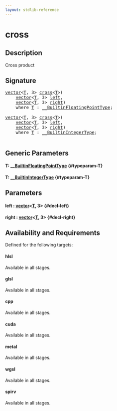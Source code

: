 ```yaml
---
layout: stdlib-reference
---
```


# cross

## Description

Cross product




## Signature 

<pre>
<a href="/stdlib-reference/types/vector/index" class="code_type">vector</a>&lt;<a href="/stdlib-reference/global-decls/cross#typeparam-T" class="code_type">T</a>, 3&gt; <a href="/stdlib-reference/global-decls/cross">cross</a>&lt;<a href="/stdlib-reference/global-decls/cross#typeparam-T" class="code_type">T</a>&gt;(
    <a href="/stdlib-reference/types/vector/index" class="code_type">vector</a>&lt;<a href="/stdlib-reference/global-decls/cross#typeparam-T" class="code_type">T</a>, 3&gt; <a href="/stdlib-reference/global-decls/cross#decl-left" class="code_param">left</a>,
    <a href="/stdlib-reference/types/vector/index" class="code_type">vector</a>&lt;<a href="/stdlib-reference/global-decls/cross#typeparam-T" class="code_type">T</a>, 3&gt; <a href="/stdlib-reference/global-decls/cross#decl-right" class="code_param">right</a>)
    <span class='code_keyword'>where</span> <a href="/stdlib-reference/global-decls/cross#typeparam-T" class="code_type">T</a> : <a href="/stdlib-reference/interfaces/BuiltinFloatingPointType/index" class="code_type">__BuiltinFloatingPointType</a>;

<a href="/stdlib-reference/types/vector/index" class="code_type">vector</a>&lt;<a href="/stdlib-reference/global-decls/cross#typeparam-T" class="code_type">T</a>, 3&gt; <a href="/stdlib-reference/global-decls/cross">cross</a>&lt;<a href="/stdlib-reference/global-decls/cross#typeparam-T" class="code_type">T</a>&gt;(
    <a href="/stdlib-reference/types/vector/index" class="code_type">vector</a>&lt;<a href="/stdlib-reference/global-decls/cross#typeparam-T" class="code_type">T</a>, 3&gt; <a href="/stdlib-reference/global-decls/cross#decl-left" class="code_param">left</a>,
    <a href="/stdlib-reference/types/vector/index" class="code_type">vector</a>&lt;<a href="/stdlib-reference/global-decls/cross#typeparam-T" class="code_type">T</a>, 3&gt; <a href="/stdlib-reference/global-decls/cross#decl-right" class="code_param">right</a>)
    <span class='code_keyword'>where</span> <a href="/stdlib-reference/global-decls/cross#typeparam-T" class="code_type">T</a> : <a href="/stdlib-reference/interfaces/BuiltinIntegerType/index" class="code_type">__BuiltinIntegerType</a>;

</pre>

## Generic Parameters

#### T: [\_\_BuiltinFloatingPointType](/stdlib-reference/interfaces/BuiltinFloatingPointType/index) {#typeparam-T}
#### T: [\_\_BuiltinIntegerType](/stdlib-reference/interfaces/BuiltinIntegerType/index) {#typeparam-T}

## Parameters

#### left  : [vector](/stdlib-reference/types/vector/index)\<[T](/stdlib-reference/types/vector/index#typeparam-T), 3\> {#decl-left}
#### right  : [vector](/stdlib-reference/types/vector/index)\<[T](/stdlib-reference/types/vector/index#typeparam-T), 3\> {#decl-right}

## Availability and Requirements

Defined for the following targets:

#### hlsl
Available in all stages.

#### glsl
Available in all stages.

#### cpp
Available in all stages.

#### cuda
Available in all stages.

#### metal
Available in all stages.

#### wgsl
Available in all stages.

#### spirv
Available in all stages.



